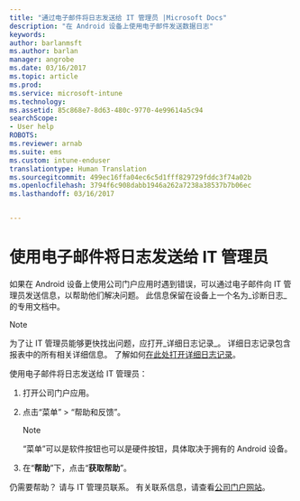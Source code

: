 ```yaml
---
title: "通过电子邮件将日志发送给 IT 管理员 |Microsoft Docs"
description: "在 Android 设备上使用电子邮件发送数据日志"
keywords: 
author: barlanmsft
ms.author: barlan
manager: angrobe
ms.date: 03/16/2017
ms.topic: article
ms.prod: 
ms.service: microsoft-intune
ms.technology: 
ms.assetid: 85c868e7-8d63-480c-9770-4e99614a5c94
searchScope:
- User help
ROBOTS: 
ms.reviewer: arnab
ms.suite: ems
ms.custom: intune-enduser
translationtype: Human Translation
ms.sourcegitcommit: 499ec16ffa04ec6c5d1fff829729fddc3f74a02b
ms.openlocfilehash: 3794f6c908dabb1946a262a7238a38537b7b06ec
ms.lasthandoff: 03/16/2017


---
```



# <a name="send-logs-to-your-it-admin-using-email"></a>使用电子邮件将日志发送给 IT 管理员

如果在 Android 设备上使用公司门户应用时遇到错误，可以通过电子邮件向 IT 管理员发送信息，以帮助他们解决问题。 此信息保留在设备上一个名为_诊断日志_的专用文档中。

> [!Note]
> 为了让 IT 管理员能够更快找出问题，应打开_详细日志记录_。 详细日志记录包含报表中的所有相关详细信息。 了解如何[在此处打开详细日志记录](use-verbose-logging-to-help-your-it-administrator-fix-device-issues-android.md)。

使用电子邮件将日志发送给 IT 管理员：

1.  打开公司门户应用。

2.  点击“菜单” >  “帮助和反馈”。

    > [!NOTE]
    > “菜单”可以是软件按钮也可以是硬件按钮，具体取决于拥有的 Android 设备。

3.  在“**帮助**”下，点击“**获取帮助**”。

仍需要帮助？ 请与 IT 管理员联系。 有关联系信息，请查看[公司门户网站](http://portal.manage.microsoft.com)。

